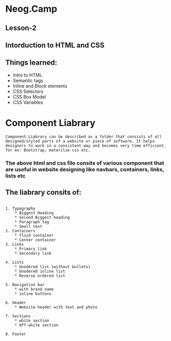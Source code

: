 # Neog.Camp
## Lesson-2

## Intorduction to HTML and CSS

## Things learned:
* Intro to HTML
* Semantic tags
* Inline and Block elements
* CSS Selectors
* CSS Box Model
* CSS Variables


# Component Liabrary
```
Component Liabrary can be described as a folder that consists of all designed/styled parts of a website or piece of software. It helps designers to work in a consistent way and becomes very time efficient.
for ex: Bootstrap, materilze css etc.
``` 

### The above html and css file consits of various component that are useful in website designing like navbars, containers, links, lists etc

## The liabrary consits of:
``` 

1. Typography
    * Biggest Heading
    * Second Biggest heading
    * Paragraph tag
    * Small text
2. Containers
    * fluid container
    * Center container
3. Links 
    * Primary link
    * Secondary link

4. Lists
    * Unodered list (without bullets)
    * Unodered inline list
    * Reverse ordered list

5. Navigation bar
    * with brand name
    * inline buttons
    
6. Header
    * Website header with text and photo

7. Sections
    * white section
    * Off-white section

8. Footer
```

